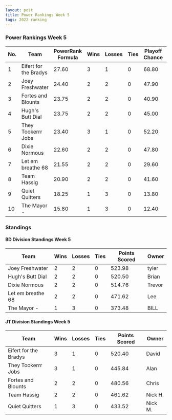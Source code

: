```yaml
---
layout: post
title: Power Rankings Week 5
tags: 2022 ranking
---
```


### Power Rankings Week 5

|   No. | Team                   |   PowerRank Formula |   Wins |   Losses |   Ties |   Playoff Chance |   Points Scored | Owner           |
|-------|------------------------|---------------------|--------|----------|--------|------------------|-----------------|-----------------|
|     1 | Eifert  for the Bradys |               27.60 |      3 |        1 |      0 |            68.80 |          520.40 | David   |
|     2 | Joey Freshwater        |               24.40 |      2 |        2 |      0 |            47.90 |          523.98 | tyler     |
|     3 | Fortes and Blounts     |               23.75 |      2 |        2 |      0 |            40.90 |          480.56 | Chris    |
|     4 | Hugh's  Butt Dial      |               23.75 |      2 |        2 |      0 |            45.00 |          520.50 | Brian     |
|     5 | They Tookerrr Jobs     |               23.40 |      3 |        1 |      0 |            52.20 |          445.84 | Alan       |
|     6 | Dixie Normous          |               22.60 |      2 |        2 |      0 |            47.80 |          514.76 | Trevor   |
|     7 | Let em breathe 68      |               21.55 |      2 |        2 |      0 |            29.60 |          471.62 | Lee       |
|     8 | Team  Hassig           |               20.90 |      2 |        2 |      0 |            41.60 |          461.62 | Nick H.     |
|     9 | Quiet Quitters         |               18.25 |      1 |        3 |      0 |            13.80 |          433.52 | Nick M.      |
|    10 | The Mayor -            |               15.80 |      1 |        3 |      0 |            12.40 |          373.48 | BILL      |

### Standings

#### BD Division Standings Week 5

| Team              |   Wins |   Losses |   Ties |   Points Scored | Owner           |
|-------------------|--------|----------|--------|-----------------|-----------------|
| Joey Freshwater   |      2 |        2 |      0 |          523.98 | tyler           |
| Hugh's  Butt Dial |      2 |        2 |      0 |          520.50 | Brian           |
| Dixie Normous     |      2 |        2 |      0 |          514.76 | Trevor          |
| Let em breathe 68 |      2 |        2 |      0 |          471.62 | Lee             |
| The Mayor -       |      1 |        3 |      0 |          373.48 | BILL            |

#### JT Division Standings Week 5

| Team                   |   Wins |   Losses |   Ties |   Points Scored | Owner          |
|------------------------|--------|----------|--------|-----------------|----------------|
| Eifert  for the Bradys |      3 |        1 |      0 |          520.40 | David          |
| They Tookerrr Jobs     |      3 |        1 |      0 |          445.84 | Alan           |
| Fortes and Blounts     |      2 |        2 |      0 |          480.56 | Chris          |
| Team  Hassig           |      2 |        2 |      0 |          461.62 | Nick H.        |
| Quiet Quitters         |      1 |        3 |      0 |          433.52 | Nick M.        |

 
